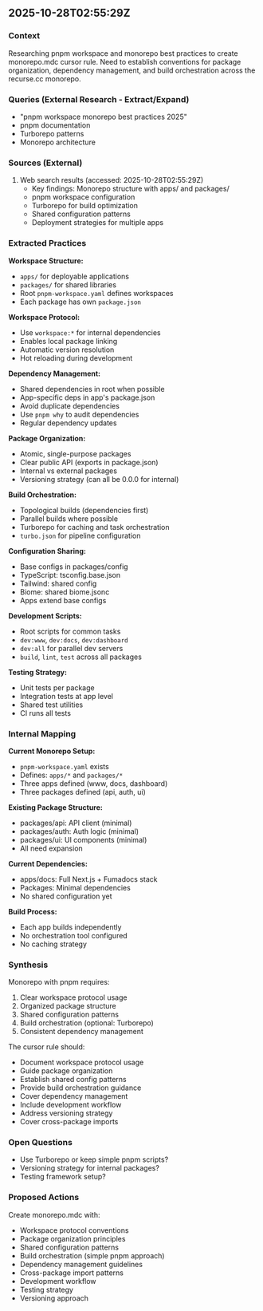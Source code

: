 ## 2025-10-28T02:55:29Z

### Context
Researching pnpm workspace and monorepo best practices to create monorepo.mdc cursor rule. Need to establish conventions for package organization, dependency management, and build orchestration across the recurse.cc monorepo.

### Queries (External Research - Extract/Expand)
- "pnpm workspace monorepo best practices 2025"
- pnpm documentation
- Turborepo patterns
- Monorepo architecture

### Sources (External)
1. Web search results (accessed: 2025-10-28T02:55:29Z)
   - Key findings: Monorepo structure with apps/ and packages/
   - pnpm workspace configuration
   - Turborepo for build optimization
   - Shared configuration patterns
   - Deployment strategies for multiple apps

### Extracted Practices

**Workspace Structure:**
- `apps/` for deployable applications
- `packages/` for shared libraries
- Root `pnpm-workspace.yaml` defines workspaces
- Each package has own `package.json`

**Workspace Protocol:**
- Use `workspace:*` for internal dependencies
- Enables local package linking
- Automatic version resolution
- Hot reloading during development

**Dependency Management:**
- Shared dependencies in root when possible
- App-specific deps in app's package.json
- Avoid duplicate dependencies
- Use `pnpm why` to audit dependencies
- Regular dependency updates

**Package Organization:**
- Atomic, single-purpose packages
- Clear public API (exports in package.json)
- Internal vs external packages
- Versioning strategy (can all be 0.0.0 for internal)

**Build Orchestration:**
- Topological builds (dependencies first)
- Parallel builds where possible
- Turborepo for caching and task orchestration
- `turbo.json` for pipeline configuration

**Configuration Sharing:**
- Base configs in packages/config
- TypeScript: tsconfig.base.json
- Tailwind: shared config
- Biome: shared biome.jsonc
- Apps extend base configs

**Development Scripts:**
- Root scripts for common tasks
- `dev:www`, `dev:docs`, `dev:dashboard`
- `dev:all` for parallel dev servers
- `build`, `lint`, `test` across all packages

**Testing Strategy:**
- Unit tests per package
- Integration tests at app level
- Shared test utilities
- CI runs all tests

### Internal Mapping

**Current Monorepo Setup:**
- `pnpm-workspace.yaml` exists
- Defines: `apps/*` and `packages/*`
- Three apps defined (www, docs, dashboard)
- Three packages defined (api, auth, ui)

**Existing Package Structure:**
- packages/api: API client (minimal)
- packages/auth: Auth logic (minimal)
- packages/ui: UI components (minimal)
- All need expansion

**Current Dependencies:**
- apps/docs: Full Next.js + Fumadocs stack
- Packages: Minimal dependencies
- No shared configuration yet

**Build Process:**
- Each app builds independently
- No orchestration tool configured
- No caching strategy

### Synthesis

Monorepo with pnpm requires:
1. Clear workspace protocol usage
2. Organized package structure
3. Shared configuration patterns
4. Build orchestration (optional: Turborepo)
5. Consistent dependency management

The cursor rule should:
- Document workspace protocol usage
- Guide package organization
- Establish shared config patterns
- Provide build orchestration guidance
- Cover dependency management
- Include development workflow
- Address versioning strategy
- Cover cross-package imports

### Open Questions
- Use Turborepo or keep simple pnpm scripts?
- Versioning strategy for internal packages?
- Testing framework setup?

### Proposed Actions
Create monorepo.mdc with:
- Workspace protocol conventions
- Package organization principles
- Shared configuration patterns
- Build orchestration (simple pnpm approach)
- Dependency management guidelines
- Cross-package import patterns
- Development workflow
- Testing strategy
- Versioning approach

